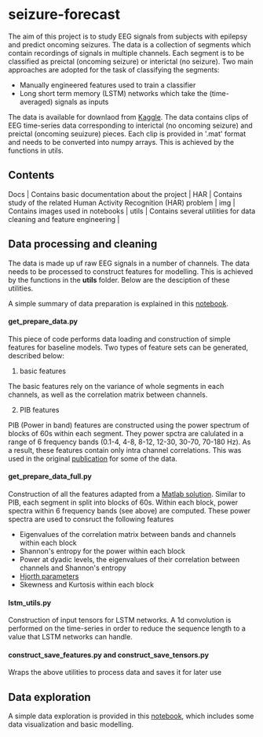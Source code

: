 # seizure-forecast

The aim of this project is to study EEG signals from subjects with epilepsy and predict oncoming seizures. The data is a collection of segments which contain recordings of signals in multiple channels. Each segment is to be classified as
preictal (oncoming seizure) or interictal (no seizure). Two main approaches are adopted for the task of classifying the 
segments:

* Manually engineered features used to train a classifier
* Long short term memory (LSTM) networks which take the (time-averaged) signals as inputs  

The data is available for downlaod from [Kaggle](https://www.kaggle.com/c/seizure-prediction/data). The data contains
clips of EEG time-series data corresponding to interictal (no oncoming seizure) and preictal (oncoming seuizure) pieces. 
Each clip is provided in '.mat' format and needs to be converted into numpy arrays. This is achieved by the functions in 
utils.

## Contents

Docs  | Contains basic documentation about the project                          |
HAR   | Contains study of the related Human Activity Recognition (HAR) problem  |
img   | Contains images used in notebooks                                       |
utils | Contains several utilities for data cleaning and feature engineering    |

## Data processing and cleaning 

The data is made up uf raw EEG signals in a number of channels. The data needs to 
be processed to construct features for modelling. This is achieved by the functions in the **utils** folder. 
Below are the desciption of these utilities. 

A simple summary of data preparation is explained in this [notebook](https://github.com/bhimmetoglu/seizure-forecast/blob/master/data_preparation.ipynb).

#### **get_prepare_data.py**

This piece of code performs data loading and construction of simple features for baseline models. Two types of feature
sets can be generated, described below:

1. basic features

The basic features rely on the variance of whole segments in each channels, as well as the correlation matrix between channels.

2. PIB features

PIB (Power in band) features are constructed using the power spectrum of blocks of 60s within each segment. They power spctra 
are calulated in a range of 6 frequency bands (0.1-4, 4-8, 8-12, 12-30, 30-70, 70-180 Hz). As a result, these features
contain only intra channel correlations. This was used in the original [publication](https://doi.org/10.1371/journal.pone.0081920) for some of the data.  

#### **get_prepare_data_full.py**

Construction of all the features adapted from a [Matlab solution](https://github.com/drewabbot/kaggle-seizure-prediction). Similar to PIB, 
each segment in split into blocks of 60s. Within each block, power spectra within 6 frequency bands (see above) are computed. These power
spectra are used to consruct the following features

* Eigenvalues of the correlation matrix between bands and channels within each block
* Shannon's entropy for the power within each block
* Power at dyadic levels, the eigenvalues of their correlation between channels and Shannon's entropy
* [Hjorth parameters](https://en.wikipedia.org/wiki/Hjorth_parameters)
* Skewness and Kurtosis within each block

#### **lstm_utils.py**

Construction of input tensors for LSTM networks. A 1d convolution is performed on the time-series in order to reduce the sequence length
to a value that LSTM networks can handle. 

#### **construct_save_features.py** and **construct_save_tensors.py**

Wraps the above utilities to process data and saves it for later use

## Data exploration
A simple data exploration is provided in this [notebook](https://github.com/bhimmetoglu/seizure-forecast/blob/master/explore.ipynb),
which includes some data visualization and basic modelling.

